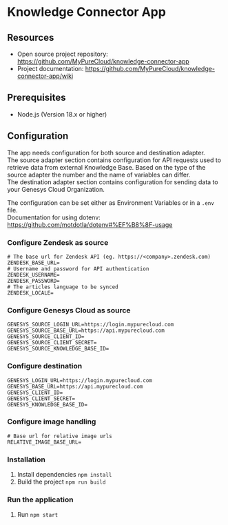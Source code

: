 # Knowledge Connector App

## Resources
- Open source project repository: https://github.com/MyPureCloud/knowledge-connector-app
- Project documentation: https://github.com/MyPureCloud/knowledge-connector-app/wiki

## Prerequisites

- Node.js (Version 18.x or higher)

## Configuration

The app needs configuration for both source and destination adapter.  
The source adapter section contains configuration for API requests used to retrieve data from external Knowledge Base. Based on the type of the source adapter the number and the name of variables can differ.  
The destination adapter section contains configuration for sending data to your Genesys Cloud Organization.

The configuration can be set either as Environment Variables or in a `.env` file.  
Documentation for using dotenv: https://github.com/motdotla/dotenv#%EF%B8%8F-usage

### Configure Zendesk as source 
```
# The base url for Zendesk API (eg. https://<company>.zendesk.com)
ZENDESK_BASE_URL=
# Username and password for API authentication
ZENDESK_USERNAME=
ZENDESK_PASSWORD=
# The articles language to be synced
ZENDESK_LOCALE=
```

### Configure Genesys Cloud as source
```
GENESYS_SOURCE_LOGIN_URL=https://login.mypurecloud.com
GENESYS_SOURCE_BASE_URL=https://api.mypurecloud.com
GENESYS_SOURCE_CLIENT_ID=
GENESYS_SOURCE_CLIENT_SECRET=
GENESYS_SOURCE_KNOWLEDGE_BASE_ID=
```

### Configure destination
```
GENESYS_LOGIN_URL=https://login.mypurecloud.com
GENESYS_BASE_URL=https://api.mypurecloud.com
GENESYS_CLIENT_ID=
GENESYS_CLIENT_SECRET=
GENESYS_KNOWLEDGE_BASE_ID=
```

### Configure image handling
```
# Base url for relative image urls
RELATIVE_IMAGE_BASE_URL=
```

### Installation

1. Install dependencies `npm install`
2. Build the project `npm run build`

### Run the application
 
1. Run `npm start`
